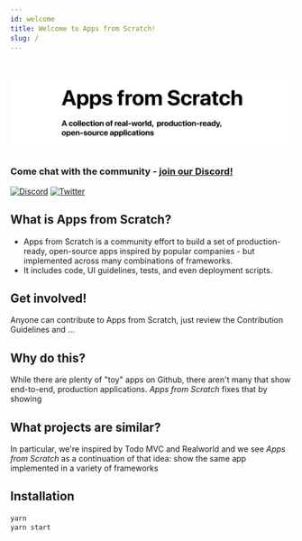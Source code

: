 ```yaml
---
id: welcome
title: Welcome to Apps from Scratch!
slug: /
---
```


# ![Apps from Scratch](../resources/apps-from-scratch-draft-logo.png)

### Come chat with the community - [join our Discord!](https://discord.gg/hSx4STBfgB)

[![Discord](https://img.shields.io/discord/621709887231229970?color=purple&logo=discord&style=social)](https://discord.gg/hSx4STBfgB) [![Twitter](https://img.shields.io/twitter/follow/fullstackio.svg?style=social&label=Follow)](https://twitter.com/fullstackio)


## What is Apps from Scratch?

- Apps from Scratch is a community effort to build a set of production-ready, open-source apps inspired by popular companies - but implemented across many combinations of frameworks.
- It includes code, UI guidelines, tests, and even deployment scripts.

## Get involved!
Anyone can contribute to Apps from Scratch, just review the Contribution Guidelines and ...

## Why do this?

While there are plenty of "toy" apps on Github, there aren't many that show end-to-end, production applications. _Apps from Scratch_ fixes that by showing 

## What projects are similar?

In particular, we're inspired by Todo MVC and Realworld and we see _Apps from Scratch_ as a continuation of that idea: show the same app implemented in a variety of frameworks 

## Installation

```
yarn
yarn start
```
